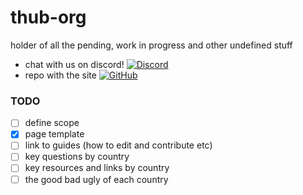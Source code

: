 # thub-org
holder of all the pending, work in progress and other undefined stuff
- chat with us on discord! [![Discord](https://img.shields.io/badge/Discord-7289DA?style=for-the-badge&logo=discord&logoColor=white)](https://discord.gg/cgFnnFRwxm)
- repo with the site [![GitHub](https://img.shields.io/badge/GitHub-100000?style=for-the-badge&logo=github&logoColor=white)](https://github.com/notakitty/thub)


### TODO
* [ ] define scope
* [x] page template
* [ ] link to guides (how to edit and contribute etc)
* [ ] key questions by country
* [ ] key resources and links by country
* [ ] the good bad ugly of each country
